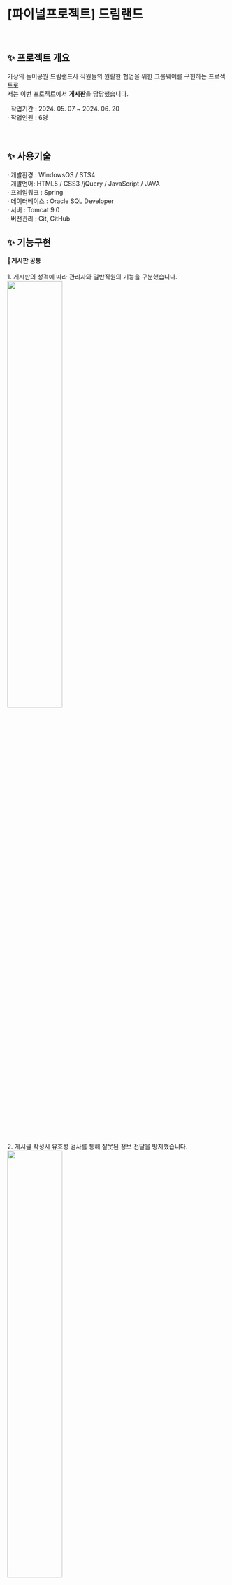 <html>
  <h1> [파이널프로젝트] 드림랜드</h1>
  <br>

  <h2>✨ 프로젝트 개요</h2>
  가상의 놀이공원 드림랜드사 직원들의 원활한 협업을 위한 그룹웨어를 구현하는 프로젝트로<br>
  저는 이번 프로젝트에서 <strong>게시판</strong>을 담당했습니다.

  · 작업기간 : 2024. 05. 07 ~ 2024. 06. 20<br>
  · 작업인원 : 6명
  <br><br><br>
  
  <h2>✨ 사용기술</h2>
  · 개발환경 : WindowsOS / STS4 <br>
  · 개발언어: HTML5 / CSS3 /jQuery / JavaScript / JAVA<br> 
  · 프레임워크 : Spring<br>
  · 데이터베이스 : Oracle SQL Developer<br>
  · 서버 : Tomcat 9.0<br>
  · 버전관리 : Git, GitHub

  <h2>✨ 기능구현</h2>
   📝<strong>게시판 공통</strong>
   <br><br>
     1. 게시판의 성격에 따라 관리자와 일반직원의 기능을 구분했습니다. <br>
  <img src="https://github.com/user-attachments/assets/276529eb-79fb-40e6-a48d-7eebb1303362" width="50%">
 <br><br>
     2. 게시글 작성시 유효성 검사를 통해 잘못된 정보 전달을 방지했습니다.<br>
   <img src="https://github.com/user-attachments/assets/b988e485-2f42-404c-97af-2e67616c3d71" width="50%"><br><br>
     3. 관리자의 편의를 위해 게시글 목록 내 수정, 삭제버튼을 구현했습니다.<br>
  
  <br><br><br>

  📝<strong>FAQ 게시판</strong>
  <br><br>
    1. 편의성을 위해 게시글 상세보기 형식이 아닌 슬라이드탭을 이용해 목록을 구현했습니다.<br>
    <img src="https://github.com/user-attachments/assets/b60785f3-c6e1-4396-b8b0-8296ffc62920" width="50%"><br><br>
    2. 각 부서별로 FAQ 내용을 확인할 수 있도록 분류하고, 검색기능을 추가했습니다.
    <img src="https://github.com/user-attachments/assets/7d375d0e-d734-4472-a58d-8b316942cbee" width="50%"> <br>

  <br><br><br>
  
   📝<strong>공지사항 게시판</strong>
   <br>
    1. 체크박스 선택시, 게시글 목록에서 중요 표시와 함께 게시글 상단에 고정되도록 구현했습니다.<br>
    2. 파일을 첨부할 수 있도록 input창을 활용하였고, 용량이 커질 것을 대비해 최대 5개까지로 제한을 걸어두었습니다.<br>
    3. 파일을 첨부한 경우, 게시글 제목 옆 첨부파일 아이콘을 표시했습니다.<br>
    4. 원하는 첨부파일을 클릭하거나, 모두 다운로드 버튼을 클릭하면 zip파일 형태로 한번에 다운받을 수 있도록 구현했습니다.<br>
    5. 수정시 게시글의 내용과 파일을 불러와 변경가능토록 구현했습니다.

  <strong><center>공지사항 게시글 목록▼</center></strong><br>
  <img src="https://github.com/user-attachments/assets/7af45a5c-37c7-4a62-99aa-140720fb1a7a" width="50%"><br>
  
  <strong>공지사항 게시글 작성▼</strong><br>
  <img src="https://github.com/user-attachments/assets/bc93836a-cd44-41ac-b96d-a034bbc9861a" width="50%"><br>
  
  <strong>공지사항 게시글 상세보기▼</strong><br>
  <img src="https://github.com/user-attachments/assets/2bffec4a-d8c0-4252-80ed-1ab712004a86" width="50%"><br>
   
    
  <br><br>
   📝<strong>익명 게시판</strong>
   <br>
    1. 무한 스크롤을 사용해서 15개씩 목록이 나타나도록 구현했습니다.<br>
    2. 게시글 작성에 summernote에디터를 이용했습니다.<br>
    3. 게시글, 댓글 작성 시 추후 본인확인을 위해 AESUtils를 이용해 비밀번호를 암호화, 복호화 처리해서 구현했습니다.<br>
    4. 게시글 수정시 비밀번호를 변경할 수 있도록 구현하고, 변경하지 않는다면 원래의 비밀번호가 DB에 들어가도록 구현했습니다.<br>
    5. 본인 삭제시 화면에는 삭제되었다는 문구가 뜨지만 DB에는 저장시켜놓았고, 관리자 삭제시 영구 삭제토록 구현했습니다.
  
</html>
